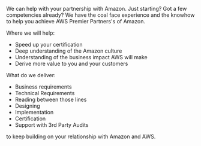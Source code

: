 We can help with your partnership with Amazon. Just starting? Got a few competencies already? 
We have the coal face experience and the knowhow to help you achieve AWS Premier Partners's of Amazon. 

Where we will help:
* Speed up your certification
* Deep understanding of the Amazon culture
* Understanding of the business impact AWS will make
* Derive more value to you and your customers

What do we deliver:
* Business requirements
* Technical Requirements
* Reading between those lines
* Designing
* Implementation
* Certification
* Support with 3rd Party Audits
  
to keep building on your relationship with Amazon and AWS. 